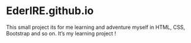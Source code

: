 # EderIRE.github.io
This small project its for me learning and adventure myself in HTML, CSS, Bootstrap and so on. 
It’s my learning project ! 
